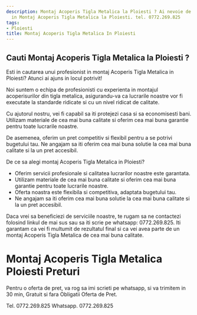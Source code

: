 ```yaml
---
description: Montaj Acoperis Tigla Metalica la Ploiesti ? Ai nevoie de un profesionist
  in Montaj Acoperis Tigla Metalica la Ploiesti. tel. 0772.269.825
tags:
- Ploiesti
title: Montaj Acoperis Tigla Metalica In Ploiesti
---
```



## Cauti Montaj Acoperis Tigla Metalica la Ploiesti ?

Esti in cautarea unui profesionist in montaj Acoperis Tigla Metalica in Ploiesti? Atunci ai ajuns in locul potrivit!

Noi suntem o echipa de profesionisti cu experienta in montajul acoperisurilor din tigla metalica, asigurandu-va ca lucrarile noastre vor fi executate la standarde ridicate si cu un nivel ridicat de calitate.

Cu ajutorul nostru, vei fi capabil sa iti protejezi casa si sa economisesti bani. Utilizam materiale de cea mai buna calitate si oferim cea mai buna garantie pentru toate lucrarile noastre.

De asemenea, oferim un pret competitiv si flexibil pentru a se potrivi bugetului tau. Ne angajam sa iti oferim cea mai buna solutie la cea mai buna calitate si la un pret accesibil.

De ce sa alegi montaj Acoperis Tigla Metalica in Ploiesti?

- Oferim servicii profesionale si calitatea lucrarilor noastre este garantata.
- Utilizam materiale de cea mai buna calitate si oferim cea mai buna garantie pentru toate lucrarile noastre.
- Oferta noastra este flexibila si competitiva, adaptata bugetului tau.
- Ne angajam sa iti oferim cea mai buna solutie la cea mai buna calitate si la un pret accesibil.

Daca vrei sa beneficiezi de serviciile noastre, te rugam sa ne contactezi folosind linkul de mai sus sau sa iti scrie pe whatsapp: 0772.269.825. Iti garantam ca vei fi multumit de rezultatul final si ca vei avea parte de un montaj Acoperis Tigla Metalica de cea mai buna calitate.

# Montaj Acoperis Tigla Metalica Ploiesti Preturi
Pentru o oferta de pret, va rog sa imi scrieti pe whatsapp, si va trimitem in 30 min, Gratuit si fara Obligatii Oferta de Pret.

Tel. 0772.269.825
Whatsapp. 0772.269.825